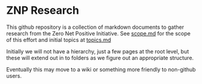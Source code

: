 ZNP Research
========

This github repository is a collection of markdown documents to gather research 
from the Zero Net Positive Initiative. See [scope.md](scope.md) for the scope of this effort
and initial topics at [topics.md](topics.md)

Initially we will not have a hierarchy, just a few pages at the root level, but these 
will extend out in to folders as we figure out an appropriate structure. 

Eventually this may move to a wiki or something more friendly to non-github users. 
